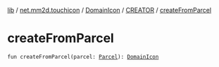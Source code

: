 [lib](../../../index.md) / [net.mm2d.touchicon](../../index.md) / [DomainIcon](../index.md) / [CREATOR](index.md) / [createFromParcel](./create-from-parcel.md)

# createFromParcel

`fun createFromParcel(parcel: `[`Parcel`](https://developer.android.com/reference/android/os/Parcel.html)`): `[`DomainIcon`](../index.md)